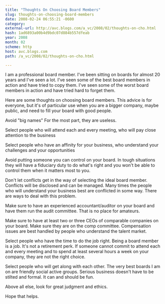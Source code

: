 ```yaml
---
title: "Thoughts On Choosing Board Members"
slug: thoughts-on-choosing-board-members
date: 2008-02-24 06:55:21 -0600
category: 
external-url: http://avc.blogs.com/a_vc/2008/02/thoughts-on-cho.html
hash: 1ad6893a00b4d9bdc07d884b557dfeab
year: 2008
month: 02
scheme: http
host: avc.blogs.com
path: /a_vc/2008/02/thoughts-on-cho.html

---
```


I am a professional board member. I've been sitting on boards for almost 20 years and I've seen a lot. I've seen some of the best board members in action and have tried to copy them. I've seen some of the worst board members in action and have tried hard to forget them.


Here are some thoughts on choosing board members. This advice is for everyone, but it's of particular use when you are a bigger company, maybe public, and need to fill your board with good people.


Avoid "big names" For the most part, they are useless. 

Select people who will attend each and every meeting, who will pay close attention to the business

Select people who have an affinity for your business, who understand your challenges and your opportunities

Avoid putting someone you can control on your board. In tough situations they will have a fiduciary duty to do what's right and you won't be able to control them when it matters most to you.

Don't let conflicts get in the way of selecting the ideal board member. Conflicts will be disclosed and can be managed. Many times the people who will understand your business best are conflicted in some way. There are ways to deal with this problem.

Make sure to have an experienced accountant/auditor on your board and have them run the audit committee. That is no place for amateurs.

Make sure to have at least two or three CEOs of comparable companies on your board. Make sure they are on the comp committee. Compensation issues are best handled by people who understand the talent market.

Select people who have the time to do the job right. Being a board member is a job. It's not a retirement perk. If someone cannot commit to attend each and every meeting and to spend at least several hours a week on your company, they are not the right choice.

Select people who will get along with each other. The very best boards I am on are friendly social active groups. Serious business doesn't have to be stilted and formal. It can and should be fun.

Above all else, look for great judgment and ethics.

Hope that helps.
